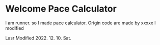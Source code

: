 # Welcome Pace Calculator 
I am runner. so I made pace calculator.
Origin code are made by xxxxx
I modified 

Lasr Modified 2022. 12. 10. Sat.
